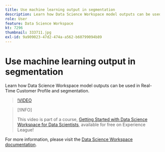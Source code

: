 ```yaml
---
title: Use machine learning output in segmentation
description: Learn how Data Science Workspace model outputs can be used in Real-Time Customer Profile and segmentation.
role: User
feature: Data Science Workspace
kt: 7296
thumbnail: 333711.jpg
exl-id: 9a909023-47d2-474a-a562-b60799094b89
---
```

# Use machine learning output in segmentation

Learn how Data Science Workspace model outputs can be used in Real-Time Customer Profile and segmentation.

>[!VIDEO](https://video.tv.adobe.com/v/333711)

>[!INFO]
>
> This video is part of a course, [Getting Started with Data Science Workspace for Data Scientists](https://experienceleague.adobe.com/?recommended=ExperiencePlatform-U-1-2021.1.dsw), available for free on Experience League!

For more information, please visit the [Data Science Workspace documentation](https://experienceleague.adobe.com/docs/experience-platform/data-science-workspace/home.html).
